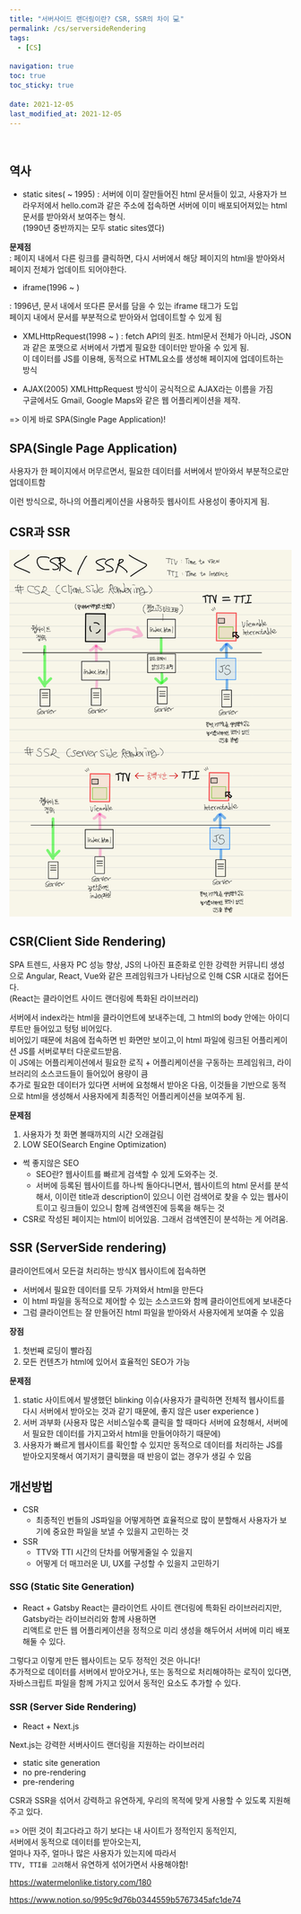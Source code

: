 ```yaml
---
title: "서버사이드 랜더링이란? CSR, SSR의 차이 💻"
permalink: /cs/serversideRendering
tags:
  - [CS]

navigation: true
toc: true
toc_sticky: true

date: 2021-12-05
last_modified_at: 2021-12-05
---
```


![]()

## 역사

- static sites( ~ 1995)
: 서버에 이미 잘만들어진 html 문서들이 있고, 사용자가 브라우저에서 hello.com과 같은 주소에 접속하면 서버에 이미 배포되어져있는 html 문서를 받아와서 보여주는 형식.<br/>
(1990년 중반까지는 모두 static sites였다)<br/>

**문제점** <br/>
: 페이지 내에서 다른 링크를 클릭하면, 다시 서버에서 해당 페이지의 html을 받아와서 페이지 전체가 업데이트 되어야한다. 

- iframe(1996 ~ )

: 1996년, 문서 내에서 또다른 문서를 담을 수 있는 iframe 태그가 도입<br/>
페이지 내에서 문서를 부분적으로 받아와서 업데이트할 수 있게 됨<br/>

- XMLHttpRequest(1998 ~ )
: fetch API의 원조. html문서 전체가 아니라, JSON과 같은 포맷으로 서버에서 가볍게 필요한 데이터만 받아올 수 있게 됨.<br/>
이 데이터를 JS를 이용해, 동적으로 HTML요소를 생성해 페이지에 업데이트하는 방식<br/>

- AJAX(2005)
XMLHttpRequest 방식이 공식적으로 AJAX라는 이름을 가짐<br/>
구글에서도 Gmail, Google Maps와 같은 웹 어플리케이션을 제작.<br/>

=> 이게 바로 SPA(Single Page Application)!<br/>

## SPA(Single Page Application)

사용자가 한 페이지에서 머무르면서, 필요한 데이터를 서버에서 받아와서 부분적으로만 업데이트함<br/>

이런 방식으로, 하나의 어플리케이션을 사용하듯 웹사이트 사용성이 좋아지게 됨.<br/>


## CSR과 SSR

<img src="/assets/images/serverside_rendering.jpeg" /><br/>

## CSR(Client Side Rendering)
SPA 트렌드, 사용자 PC 성능 향상, JS의 나아진 표준화로 인한 강력한 커뮤니티 생성으로 Angular, React, Vue와 같은 프레임워크가 나타남으로 인해 CSR 시대로 접어든다.<br/>
(React는 클라이언트 사이드 랜더링에 특화된 라이브러리)<br/>

서버에서 index라는 html을 클라이언트에 보내주는데, 그 html의 body 안에는 아이디 루트만 들어있고 텅텅 비어있다.<br/>
비어있기 때문에 처음에 접속하면 빈 화면만 보이고,이 html 파일에 링크된 어플리케이션 JS를 서버로부터 다운로드받음.<br/>
이 JS에는 어플리케이션에서 필요한 로직 + 어플리케이션을 구동하는 프레임워크, 라이브러리의 소스코드들이 들어있어 용량이 큼<br/>
추가로 필요한 데이터가 있다면 서버에 요청해서 받아온 다음, 이것들을 기반으로 동적으로 html을 생성해서 사용자에게 최종적인 어플리케이션을 보여주게 됨.<br/>

**문제점**
1. 사용자가 첫 화면 볼때까지의 시간 오래걸림
2. LOW SEO(Search Engine Optimization)
 - 썩 좋지않은 SEO
   - SEO란? 웹사이트를 빠르게 검색할 수 있게 도와주는 것.
   - 서버에 등록된 웹사이트를 하나씩 돌아다니면서, 웹사이트의 html 문서를 분석해서, 이이런 title과 description이 있으니 이런 검색어로 찾을 수 있는 웹사이트이고 링크들이 있으니 함께 검색엔진에 등록을 해두는 것
  - CSR로 작성된 페이지는 html이 비어있음. 그래서 검색엔진이 분석하는 게 어려움.


## SSR (ServerSide rendering)

클라이언트에서 모든걸 처리하는 방식X
웹사이트에 접속하면
- 서버에서 필요한 데이터를 모두 가져와서 html을 만든다
- 이 html 파일을 동적으로 제어할 수 있는 소스코드와 함께 클라이언트에게 보내준다
- 그럼 클라이언트는 잘 만들어진 html 파일을 받아와서 사용자에게 보여줄 수 있음


**장점**
1. 첫번째 로딩이 빨라짐
2. 모든 컨텐츠가 html에 있어서 효율적인 SEO가 가능

**문제점**
1. static 사이트에서 발생했던 blinking 이슈(사용자가 클릭하면 전체적 웹사이트를 다시 서버에서 받아오는 것과 같기 때문에, 좋지 않은 user experience )
2. 서버 과부화
(사용자 많은 서비스일수록 클릭을 할 때마다 서버에 요청해서, 서버에서 필요한 데이터를 가지고와서 html을 만들어야하기 때문에)
3. 사용자가 빠르게 웹사이트를 확인할 수 있지만 동적으로 데이터를 처리하는 JS를 받아오지못해서 여기저기 클릭했을 때 반응이 없는 경우가 생길 수 있음



## 개선방법

- CSR
  - 최종적인 번들의 JS파일을 어떻게하면 효율적으로 많이 분할해서 사용자가 보기에 중요한 파일을 보낼 수 있을지 고민하는 것
- SSR
  - TTV와 TTI 시간의 단차를 어떻게줄일 수 있을지
  - 어떻게 더 매끄러운 UI, UX를 구성할 수 있을지 고민하기

### SSG (Static Site Generation)

- React + Gatsby
  React는 클라이언트 사이트 랜더링에 특화된 라이브러리지만, Gatsby라는 라이브러리와 함께 사용하면<br/>
  리액트로 만든 웹 어플리케이션을 정적으로 미리 생성을 해두어서 서버에 미리 배포해둘 수 있다.

그렇다고 이렇게 만든 웹사이트는 모두 정적인 것은 아니다!<br/>
추가적으로 데이터를 서버에서 받아오거나, 또는 동적으로 처리해야하는 로직이 있다면, 자바스크립트 파일을 함께 가지고 있어서 동적인 요소도 추가할 수 있다.<br/>

### SSR (Server Side Rendering)

- React + Next.js

Next.js는 강력한 서버사이드 랜더링을 지원하는 라이브러리

- static site generation
- no pre-rendering
- pre-rendering

CSR과 SSR을 섞어서 강력하고 유연하게, 우리의 목적에 맞게 사용할 수 있도록 지원해주고 있다.

=> 어떤 것이 최고다라고 하기 보다는 내 사이트가 정적인지 동적인지,<br/>
서버에서 동적으로 데이터를 받아오는지,<br/>
얼마나 자주, 얼마나 많은 사용자가 있는지에 따라서<br/>
`TTV, TTI를 고려`해서 유연하게 섞어가면서 사용해야함!<br/>



https://watermelonlike.tistory.com/180

https://www.notion.so/995c9d76b0344559b5767345afc1de74